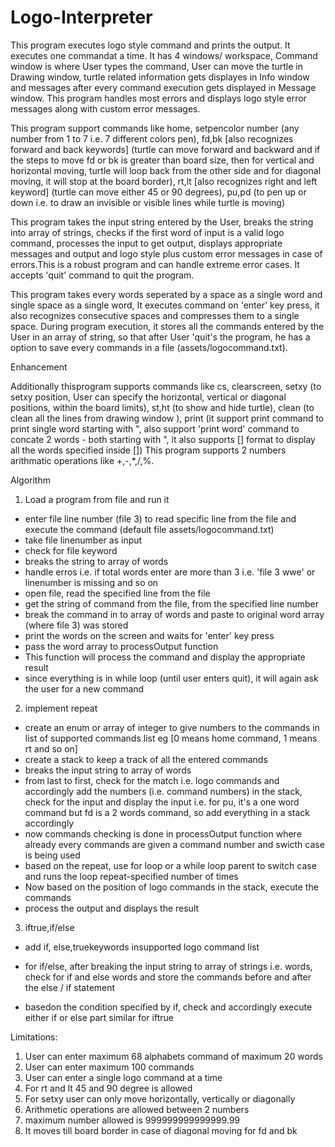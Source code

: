 # Logo-Interpreter

This program executes logo style command and prints the output. It executes one commandat a time. It has 4 windows/ workspace, Command window is where User types the command, User can move the turtle in Drawing window, turtle related information gets displayes in Info window and messages after every command execution gets displayed in Message window.
This program handles most errors and displays logo style error messages along with custom error messages.

This program support commands like home, setpencolor number (any number from 1 to 7  i.e. 7 different colors pen), fd,bk [also recognizes forward and back keywords] (turtle can move forward and backward and if the steps to move fd or bk is greater than board size, then for vertical and horizontal moving, turtle will loop back from the other side and for diagonal moving, it will stop at the board border), rt,lt [also recognizes right and left keyword] (turtle can move either 45 or 90 degrees),
pu,pd (to pen up or down i.e. to draw an invisible or visible lines while turtle is moving)

This program takes the input string entered by the User, breaks the string into array of strings, checks if the first word of input is a valid logo command, processes the input to get output, displays appropriate messages and output and logo style plus custom error messages in case of errors.This is a robust program and can handle extreme error cases. It accepts 'quit' command to quit the program.

This program takes every words seperated by a space as a single word and single space as a single word, It executes command on 'enter' key press, it also recognizes consecutive spaces and compresses them to a single space.
During program execution, it stores all the commands entered by the User in an array of string, so that after User 'quit's the program, he has a option to save every commands in a file (assets/logocommand.txt).
 

Enhancement


Additionally thisprogram supports commands like cs, clearscreen, setxy (to setxy position, User can specify the horizontal, vertical or diagonal positions, within the board limits), st,ht (to show and hide turtle), clean (to clean all the lines from drawing window ), print (it support print command to print single word starting with ", also support 'print word' command to concate 2 words - both starting with ", it also supports [] format to display all the words specified inside [])
This program supports 2 numbers arithmatic operations like +,-,*,/,%. 

Algorithm

1) Load a program from file and run it

- enter file line number (file 3) to read specific line from the file and execute the command (default file assets/logocommand.txt)
- take file linenumber as input
- check for file keyword
- breaks the string to array of words
- handle erros i.e. if total words enter are more than 3 i.e. 'file 3 wwe' or linenumber is missing and so on
- open file, read the specified line from the file
- get the string of command from the file, from the specified line number
- break the command in to array of words and paste to original word array (where file 3) was stored
- print the words on the screen and waits for 'enter' key press
- pass the word array to processOutput function
- This function will process the command and display the appropriate result
- since everything is in while loop (until user enters quit), it will again ask the user for a new command


2) implement repeat
- create an enum or array of integer to give numbers to the commands in list of supported commands list
eg [0 means home command, 1 means rt and so on]
- create a stack to keep a track of all the entered commands
- breaks the input string to array of words
- from last to first, check for the match i.e. logo commands and accordingly add the numbers (i.e. command numbers) in the stack,
check for the input and display the input i.e. for pu, it's a one word command but fd is a 2 words command,
so add everything in a stack accordingly
- now commands checking is done in processOutput function where already every commands are given a command number and swicth case is being used
- based on the repeat, use for loop or a while loop parent to switch case and runs the loop repeat-specified number of times
- Now based on the position of logo commands in the stack, execute the commands
- process the output and displays the result

3) iftrue,if/else

- add if, else,truekeywords insupported logo command list

- for if/else, after breaking the input string to array of strings i.e. words,
check for if and else words and store the commands before and after the else / if statement
- basedon the condition specified by if, check and accordingly execute either if or else part
similar for iftrue

Limitations:

1) User can enter maximum 68 alphabets command of maximum 20 words
2) User can enter maximum 100 commands
3) User can enter a single logo command at a time
4) For rt and lt 45 and 90 degree is allowed
5) For setxy user can only move horizontally, vertically or diagonally
6) Arithmetic operations are allowed between 2 numbers
7) maximum number allowed is 999999999999999.99
8) It moves till board border in case of diagonal moving for fd and bk  

